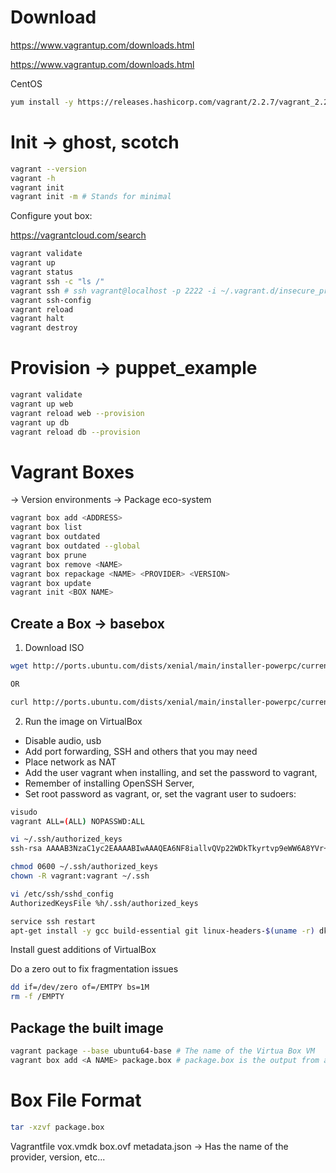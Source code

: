 # Download

https://www.vagrantup.com/downloads.html

https://www.vagrantup.com/downloads.html

CentOS 

```sh
yum install -y https://releases.hashicorp.com/vagrant/2.2.7/vagrant_2.2.7_x86_64.rpm
```

# Init -> ghost, scotch

```sh
vagrant --version
vagrant -h
vagrant init 
vagrant init -m # Stands for minimal
```

Configure yout box:

https://vagrantcloud.com/search

```sh
vagrant validate
vagrant up
vagrant status
vagrant ssh -c "ls /"
vagrant ssh # ssh vagrant@localhost -p 2222 -i ~/.vagrant.d/insecure_private_key
vagrant ssh-config
vagrant reload
vagrant halt
vagrant destroy
```

# Provision -> puppet_example

```sh
vagrant validate
vagrant up web
vagrant reload web --provision
vagrant up db
vagrant reload db --provision
```

# Vagrant Boxes

-> Version environments
-> Package eco-system

```sh
vagrant box add <ADDRESS>
vagrant box list
vagrant box outdated
vagrant box outdated --global
vagrant box prune
vagrant box remove <NAME>
vagrant box repackage <NAME> <PROVIDER> <VERSION>
vagrant box update
vagrant init <BOX NAME>
```

## Create a Box -> basebox

1. Download ISO

```sh
wget http://ports.ubuntu.com/dists/xenial/main/installer-powerpc/current/images/powerpc64/netboot/mini.iso

OR

curl http://ports.ubuntu.com/dists/xenial/main/installer-powerpc/current/images/powerpc64/netboot/mini.iso -o mini.iso
```

2. Run the image on VirtualBox

* Disable audio, usb
* Add port forwarding, SSH and others that you may need
* Place network as NAT
* Add the user vagrant when installing, and set the password to vagrant, 
* Remember of installing OpenSSH Server, 
* Set root password as vagrant, or, set the vagrant user to sudoers:

```sh
visudo 
vagrant ALL=(ALL) NOPASSWD:ALL

vi ~/.ssh/authorized_keys
ssh-rsa AAAAB3NzaC1yc2EAAAABIwAAAQEA6NF8iallvQVp22WDkTkyrtvp9eWW6A8YVr+kz4TjGYe7gHzIw+niNltGEFHzD8+v1I2YJ6oXevct1YeS0o9HZyN1Q9qgCgzUFtdOKLv6IedplqoPkcmF0aYet2PkEDo3MlTBckFXPITAMzF8dJSIFo9D8HfdOV0IAdx4O7PtixWKn5y2hMNG0zQPyUecp4pzC6kivAIhyfHilFR61RGL+GPXQ2MWZWFYbAGjyiYJnAmCP3NOTd0jMZEnDkbUvxhMmBYSdETk1rRgm+R4LOzFUGaHqHDLKLX+FIPKcF96hrucXzcWyLbIbEgE98OHlnVYCzRdK8jlqm8tehUc9c9WhQ== vagrant insecure public key

chmod 0600 ~/.ssh/authorized_keys
chown -R vagrant:vagrant ~/.ssh

vi /etc/ssh/sshd_config
AuthorizedKeysFile %h/.ssh/authorized_keys

service ssh restart
apt-get install -y gcc build-essential git linux-headers-$(uname -r) dkms
```

Install guest additions of VirtualBox


Do a zero out to fix fragmentation issues
```sh
dd if=/dev/zero of=/EMTPY bs=1M
rm -f /EMPTY
```

## Package the built image

```sh
vagrant package --base ubuntu64-base # The name of the Virtua Box VM
vagrant box add <A NAME> package.box # package.box is the output from above
```

# Box File Format

```sh
tar -xzvf package.box
```

Vagrantfile
vox.vmdk
box.ovf
metadata.json -> Has the name of the provider, version, etc...